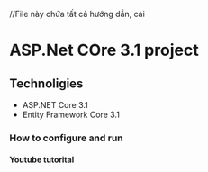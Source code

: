 ﻿//File này chứa tất cả hướng dẫn, cài 
# ASP.Net COre 3.1 project
## Technoligies
- ASP.NET Core 3.1
- Entity Framework Core 3.1
### How to configure and run
#### Youtube tutorital
